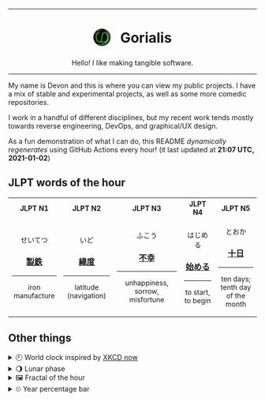 ***

<h1 align="center">
<sub>
    <img src="readme/resources/avatar.png" height="36">
</sub>
&nbsp;
Gorialis
</h1>
<p align="center">
Hello! I like making tangible software.
</p>

***

My name is Devon and this is where you can view my public projects. I have a mix of stable and experimental projects, as well as some more comedic repositories.

I work in a handful of different disciplines, but my recent work tends mostly towards reverse engineering, DevOps, and graphical/UX design.

As a fun demonstration of what I can do, this README *dynamically regenerates* using GitHub Actions every hour! (it last updated at **21:07 UTC, 2021-01-02**)

<h2>JLPT words of the hour</h2>
<table>
    <tr>
        <th>JLPT N1</th>
        <th>JLPT N2</th>
        <th>JLPT N3</th>
        <th>JLPT N4</th>
        <th>JLPT N5</th>
    </tr>
    <tr>
        <td>
            <p align="center">せいてつ</p>
            <h3 align="center"><b><a href="https://jisho.org/search/%E8%A3%BD%E9%89%84">製鉄</a></b></h3>
            <hr>
            <p align="center">iron manufacture</p>
        </td>
        <td>
            <p align="center">いど</p>
            <h3 align="center"><b><a href="https://jisho.org/search/%E7%B7%AF%E5%BA%A6">緯度</a></b></h3>
            <hr>
            <p align="center">latitude (navigation)</p>
        </td>
        <td>
            <p align="center">ふこう</p>
            <h3 align="center"><b><a href="https://jisho.org/search/%E4%B8%8D%E5%B9%B8">不幸</a></b></h3>
            <hr>
            <p align="center">unhappiness,<wbr> sorrow,<wbr> misfortune</p>
        </td>
        <td>
            <p align="center">はじめる</p>
            <h3 align="center"><b><a href="https://jisho.org/search/%E5%A7%8B%E3%82%81%E3%82%8B">始める</a></b></h3>
            <hr>
            <p align="center">to start,<wbr> to begin</p>
        </td>
        <td>
            <p align="center">とおか</p>
            <h3 align="center"><b><a href="https://jisho.org/search/%E5%8D%81%E6%97%A5">十日</a></b></h3>
            <hr>
            <p align="center">ten days;<br> tenth day of the month</p>
        </td>
    </tr>
</table>

<h2>Other things</h2>
<details>
<summary>🕘  World clock inspired by <a href="https://xkcd.com/now">XKCD now</a></summary>

> <img src="generated/now.png" width="512">

</details>
<details>
<summary>🌖 Lunar phase</summary>

The moon is approximately 67.07% through its phase (Waning Gibbous).

</details>
<details>
<summary>&#x1f5bc; Fractal of the hour</summary>

> <img src="generated/fractal.png" width="512">

</details>
<details>
<summary>&#x23f2; Year percentage bar</summary>
<pre><code>2021 [▁▁▁▁▁▁▁▁▁▁▁▁▁▁▁▁▁▁▁▁] 0.52%</code></pre>
</details>
